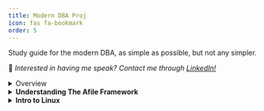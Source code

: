 ```yaml
---
title: Modern DBA Proj
icon: fas fa-bookmark
order: 5
---
```


Study guide for the modern DBA, as simple as possible, but not any simpler.

📢 _Interested in having me speak? Contact me through [LinkedIn!](https://www.linkedin.com/in/richard-koranteng)_

<details>
    <summary>Overview</summary>

    - <a>Why the Modern DBA Project (soon)</a> <br>
    - <a>What's a Modern DBA (soon)</a> <br>

    <br>
</details>

<details>
    <summary><b>Understanding The Afile Framework</b></summary>

    - <a>Software Development Lifycycle (soon)</a> <br>
    - <a>Waterfall (soon)</a> <br>
    - <a>Agile (soon)</a> <br>
    - <a>Scrum (soon)</a> <br>
    - <a>DevOps (soon)</a> <br>

    <br>
</details>

<details>
    <summary><b>Intro to Linux</b></summary>

    - <a>Overview of Linux (soon)</a> <br>
    - <a>Linux FHS and Permissions (soon)</a> <br>
    - <a>Linux Terminal and Command Structure (soon)</a> <br>
    - <a>File and Directory Operations Commands (soon)</a> <br>
    - <a>File Permission Commands (soon)</a> <br>
    - <a>File Compression and Archiving Commands (soon)</a> <br>
    - <a>Process Management Commands (soon)</a> <br>
    - <a>System Information Commands (soon)</a> <br>
    - <a>Network Commands (soon)</a> <br>
    - <a>Linux Variables (soon)</a> <br>
    - <a>IF Statement (soon)</a> <br>
    - <a>IF ELSE Statement (soon)</a> <br>
    - <a>IF ELIF Statement (soon)</a> <br>
    - <a>Comparison Operators (soon)</a> <br>
    - <a>Vi</a> <br>

    <br>
</details>
